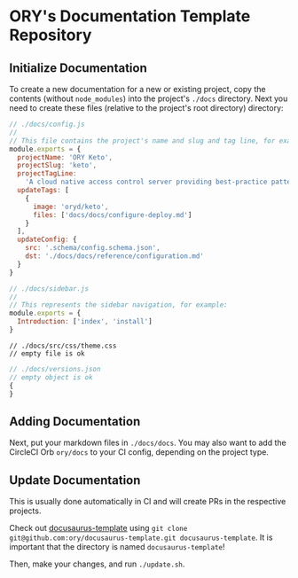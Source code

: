 # ORY's Documentation Template Repository

## Initialize Documentation

To create a new documentation for a new or existing project, copy the contents
(without `node_modules`) into the project's `./docs` directory. Next you need to
create these files (relative to the project's root directory) directory:

```js
// ./docs/config.js
//
// This file contains the project's name and slug and tag line, for example:
module.exports = {
  projectName: 'ORY Keto',
  projectSlug: 'keto',
  projectTagLine:
    'A cloud native access control server providing best-practice patterns (RBAC, ABAC, ACL, AWS IAM Policies, Kubernetes Roles, ...) via REST APIs.',
  updateTags: [
    {
      image: 'oryd/keto',
      files: ['docs/docs/configure-deploy.md']
    }
  ],
  updateConfig: {
    src: '.schema/config.schema.json',
    dst: './docs/docs/reference/configuration.md'
  }
}
```

```js
// ./docs/sidebar.js
//
// This represents the sidebar navigation, for example:
module.exports = {
  Introduction: ['index', 'install']
}
```

```
// ./docs/src/css/theme.css
// empty file is ok
```

```js
// ./docs/versions.json
// empty object is ok
{
}
```

## Adding Documentation

Next, put your markdown files in `./docs/docs`. You may also want to add the
CircleCI Orb `ory/docs` to your CI config, depending on the project type.

## Update Documentation

This is usually done automatically in CI and will create PRs in the respective projects.

Check out [docusaurus-template](https://github.com/ory/docusaurus-template)
using
`git clone git@github.com:ory/docusaurus-template.git docusaurus-template`. It
is important that the directory is named `docusaurus-template`!

Then, make your changes, and run `./update.sh`.
